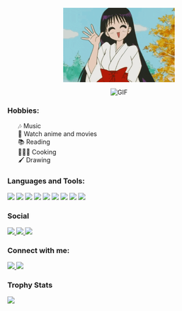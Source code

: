 
<p align="center">
  <img src="./assets/giphy.gif" width="50%" style="display: block; margin: 0 auto;" />
</p>
<p align='center'>
<img src="https://readme-typing-svg.demolab.com?font=Caveat&pause=1000&color=76F799&background=0DFF0900&center=true&vCenter=true&random=false&width=435&lines=Hi+I'm+Estela+an+aspiring+frontend+developer+and+dog+lover." alt="GIF"/>
</p>
<h3 align="left">Hobbies:</h3>

<ul style="list-style-type: none; text-align: left" >
  <li>🎶 Music</li>
  <li>🎥 Watch anime and movies</li>
  <li>📚 Reading</li>
  <li>👨🏻‍🍳 Cooking</li>
  <li>🖌 Drawing</li>
</ul>

<h3 align="left">Languages and Tools:</h3>

<img src="https://img.shields.io/badge/Figma-F24E1E?style=for-the-badge&logo=figma&logoColor=white"/> <img src="https://img.shields.io/badge/Bootstrap-563D7C?style=for-the-badge&logo=bootstrap&logoColor=white"/>
<img src="https://img.shields.io/badge/Markdown-000000?style=for-the-badge&logo=markdown&logoColor=white"/>
<img src="https://img.shields.io/badge/Tailwind_CSS-38B2AC?style=for-the-badge&logo=tailwind-css&logoColor=white"/>
<img src="https://img.shields.io/badge/Vue%20js-35495E?style=for-the-badge&logo=vuedotjs&logoColor=4FC08D"/>
<img src="https://img.shields.io/badge/Visual_Studio_Code-0078D4?style=for-the-badge&logo=visual%20studio%20code&logoColor=white"/>
<img src="https://img.shields.io/badge/CSS3-1572B6?style=for-the-badge&logo=css3&logoColor=white"/>
<img src="https://img.shields.io/badge/HTML5-E34F26?style=for-the-badge&logo=html5&logoColor=white"/>
<img src="https://img.shields.io/badge/JavaScript-323330?style=for-the-badge&logo=javascript&logoColor=F7DF1E"/>

<h3 align="left">Social</h3>
<a href="https://www.hackerrank.com/estelachibnz13?hr_r=1">
  <img src="https://img.shields.io/badge/-Hackerrank-2EC866?style=for-the-badge&logo=HackerRank&logoColor=white"/>
</a>
<a href="https://app.codesignal.com/profile/estela_c">
  <img src="https://img.shields.io/badge/Signal-3A76F0?style=for-the-badge&logo=signal&logoColor=white"/>
</a>
<a href="https://leetcode.com/EstelaIb/">
  <img src="https://img.shields.io/badge/-LeetCode-FFA116?style=for-the-badge&logo=LeetCode&logoColor=black"/>
</a>
<h3 align="left">Connect with me:</h3>
<a href="mailto: estelachibnz13@gmail.com">
  <img src="https://img.shields.io/badge/Gmail-D14836?style=for-the-badge&logo=gmail&logoColor=white" />
</a>
<a href="https://www.linkedin.com/in/estelachipantasi/">
  <img src="https://img.shields.io/badge/LinkedIn-0077B5?style=for-the-badge&logo=linkedin&logoColor=white"/>
</a>

<h3 align="left">Trophy Stats</h2>
<img src="https://github-profile-trophy.vercel.app/?username=EstelaIb&theme=dracula"/>
